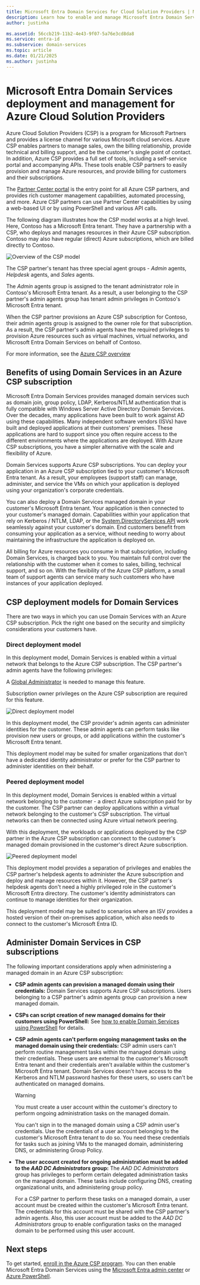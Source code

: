 ```yaml
---
title: Microsoft Entra Domain Services for Cloud Solution Providers | Microsoft Docs
description: Learn how to enable and manage Microsoft Entra Domain Services managed domains for Azure Cloud Solution Providers
author: justinha

ms.assetid: 56ccb219-11b2-4e43-9f07-5a76e3cd8da8
ms.service: entra-id
ms.subservice: domain-services
ms.topic: article
ms.date: 01/21/2025
ms.author: justinha
---
```

# Microsoft Entra Domain Services deployment and management for Azure Cloud Solution Providers

Azure Cloud Solution Providers (CSP) is a program for Microsoft Partners and provides a license channel for various Microsoft cloud services. Azure CSP enables partners to manage sales, own the billing relationship, provide technical and billing support, and be the customer's single point of contact. In addition, Azure CSP provides a full set of tools, including a self-service portal and accompanying APIs. These tools enable CSP partners to easily provision and manage Azure resources, and provide billing for customers and their subscriptions.

The [Partner Center portal](/partner-center/azure-plan-lp) is the entry point for all Azure CSP partners, and provides rich customer management capabilities, automated processing, and more. Azure CSP partners can use Partner Center capabilities by using a web-based UI or by using PowerShell and various API calls.

The following diagram illustrates how the CSP model works at a high level. Here, Contoso has a Microsoft Entra tenant. They have a partnership with a CSP, who deploys and manages resources in their Azure CSP subscription. Contoso may also have regular (direct) Azure subscriptions, which are billed directly to Contoso.

![Overview of the CSP model](./media/csp/csp_model_overview.png)

The CSP partner's tenant has three special agent groups - *Admin* agents, *Helpdesk* agents, and *Sales* agents.

The *Admin* agents group is assigned to the tenant administrator role in Contoso's Microsoft Entra tenant. As a result, a user belonging to the CSP partner's admin agents group has tenant admin privileges in Contoso's Microsoft Entra tenant.

When the CSP partner provisions an Azure CSP subscription for Contoso, their admin agents group is assigned to the owner role for that subscription. As a result, the CSP partner's admin agents have the required privileges to provision Azure resources such as virtual machines, virtual networks, and Microsoft Entra Domain Services on behalf of Contoso.

For more information, see the [Azure CSP overview](/partner-center/azure-plan-lp)

<a name='benefits-of-using-azure-ad-ds-in-an-azure-csp-subscription'></a>

## Benefits of using Domain Services in an Azure CSP subscription

Microsoft Entra Domain Services provides managed domain services such as domain join, group policy, LDAP, Kerberos/NTLM authentication that is fully compatible with Windows Server Active Directory Domain Services. Over the decades, many applications have been built to work against AD using these capabilities. Many independent software vendors (ISVs) have built and deployed applications at their customers' premises. These applications are hard to support since you often require access to the different environments where the applications are deployed. With Azure CSP subscriptions, you have a simpler alternative with the scale and flexibility of Azure.

Domain Services supports Azure CSP subscriptions. You can deploy your application in an Azure CSP subscription tied to your customer's Microsoft Entra tenant. As a result, your employees (support staff) can manage, administer, and service the VMs on which your application is deployed using your organization's corporate credentials.

You can also deploy a Domain Services managed domain in your customer's Microsoft Entra tenant. Your application is then connected to your customer's managed domain. Capabilities within your application that rely on Kerberos / NTLM, LDAP, or the [System.DirectoryServices API](/dotnet/api/system.directoryservices) work seamlessly against your customer's domain. End customers benefit from consuming your application as a service, without needing to worry about maintaining the infrastructure the application is deployed on.

All billing for Azure resources you consume in that subscription, including Domain Services, is charged back to you. You maintain full control over the relationship with the customer when it comes to sales, billing, technical support, and so on. With the flexibility of the Azure CSP platform, a small team of support agents can service many such customers who have instances of your application deployed.

<a name='csp-deployment-models-for-azure-ad-ds'></a>

## CSP deployment models for Domain Services

There are two ways in which you can use Domain Services with an Azure CSP subscription. Pick the right one based on the security and simplicity considerations your customers have.

### Direct deployment model

In this deployment model, Domain Services is enabled within a virtual network that belongs to the Azure CSP subscription. The CSP partner's admin agents have the following privileges:

A [Global Administrator](~/identity/role-based-access-control/permissions-reference.md#global-administrator) is needed to manage this feature.

Subscription owner privileges on the Azure CSP subscription are required for this feature.

![Direct deployment model](./media/csp/csp_direct_deployment_model.png)

In this deployment model, the CSP provider's admin agents can administer identities for the customer. These admin agents can perform tasks like provision new users or groups, or add applications within the customer's Microsoft Entra tenant.

This deployment model may be suited for smaller organizations that don't have a dedicated identity administrator or prefer for the CSP partner to administer identities on their behalf.

### Peered deployment model

In this deployment model, Domain Services is enabled within a virtual network belonging to the customer - a direct Azure subscription paid for by the customer. The CSP partner can deploy applications within a virtual network belonging to the customer's CSP subscription. The virtual networks can then be connected using Azure virtual network peering.

With this deployment, the workloads or applications deployed by the CSP partner in the Azure CSP subscription can connect to the customer's managed domain provisioned in the customer's direct Azure subscription.

![Peered deployment model](./media/csp/csp_peered_deployment_model.png)

This deployment model provides a separation of privileges and enables the CSP partner's helpdesk agents to administer the Azure subscription and deploy and manage resources within it. However, the CSP partner's helpdesk agents don't need a highly privileged role in the customer's Microsoft Entra directory. The customer's identity administrators can continue to manage identities for their organization.

This deployment model may be suited to scenarios where an ISV provides a hosted version of their on-premises application, which also needs to connect to the customer's Microsoft Entra ID.

<a name='administer-azure-ad-ds-in-csp-subscriptions'></a>

## Administer Domain Services in CSP subscriptions

The following important considerations apply when administering a managed domain in an Azure CSP subscription:

* **CSP admin agents can provision a managed domain using their credentials:** Domain Services supports Azure CSP subscriptions. Users belonging to a CSP partner's admin agents group can provision a new managed domain.

* **CSPs can script creation of new managed domains for their customers using PowerShell:** See [how to enable Domain Services using PowerShell](powershell-create-instance.md) for details.

* **CSP admin agents can't perform ongoing management tasks on the managed domain using their credentials:** CSP admin users can't perform routine management tasks within the managed domain using their credentials. These users are external to the customer's Microsoft Entra tenant and their credentials aren't available within the customer's Microsoft Entra tenant. Domain Services doesn't have access to the Kerberos and NTLM password hashes for these users, so users can't be authenticated on managed domains.

  > [!WARNING]
  > You must create a user account within the customer's directory to perform ongoing administration tasks on the managed domain.
  >
  > You can't sign in to the managed domain using a CSP admin user's credentials. Use the credentials of a user account belonging to the customer's Microsoft Entra tenant to do so. You need these credentials for tasks such as joining VMs to the managed domain, administering DNS, or administering Group Policy.

* **The user account created for ongoing administration must be added to the *AAD DC Administrators* group:** The *AAD DC Administrators* group has privileges to perform certain delegated administration tasks on the managed domain. These tasks include configuring DNS, creating organizational units, and administering group policy.
    
    For a CSP partner to perform these tasks on a managed domain, a user account must be created within the customer's Microsoft Entra tenant. The credentials for this account must be shared with the CSP partner's admin agents. Also, this user account must be added to the *AAD DC Administrators* group to enable configuration tasks on the managed domain to be performed using this user account.

## Next steps

To get started, [enroll in the Azure CSP program](/partner-center/enrolling-in-the-csp-program). You can then enable Microsoft Entra Domain Services using the [Microsoft Entra admin center](tutorial-create-instance.md) or [Azure PowerShell](powershell-create-instance.md).
